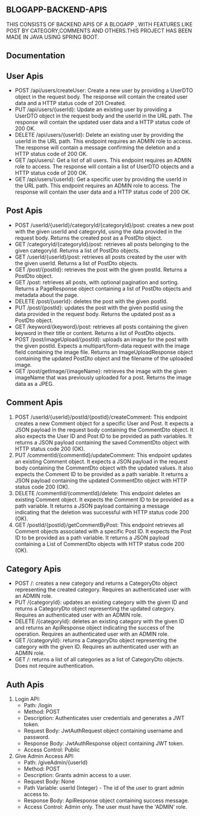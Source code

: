 
## BLOGAPP-BACKEND-APIS

THIS CONSISTS OF BACKEND APIS OF A BLOGAPP , WITH FEATURES LIKE POST BY CATEGORY,COMMENTS AND OTHERS.THIS PROJECT HAS BEEN MADE IN JAVA USING SPRING BOOT.


## Documentation
## User Apis
* POST /api/users/createUser: Create a new user by providing a UserDTO object in the request body. The response will contain the created user data and a HTTP status code of 201 Created.
* PUT /api/users/{userId}: Update an existing user by providing a UserDTO object in the request body and the userId in the URL path. The response will contain the updated user data and a HTTP status code of 200 OK.
* DELETE /api/users/{userId}: Delete an existing user by providing the userId in the URL path. This endpoint requires an ADMIN role to access. The response will contain a message confirming the deletion and a HTTP status code of 200 OK.
* GET /api/users/: Get a list of all users. This endpoint requires an ADMIN role to access. The response will contain a list of UserDTO objects and a HTTP status code of 200 OK.
* GET /api/users/{userId}: Get a specific user by providing the userId in the URL path. This endpoint requires an ADMIN role to access. The response will contain the user data and a HTTP status code of 200 OK.

## Post Apis

* POST /userId/{userId}/categoryId/{categoryId}/post: creates a new post with the given userId and categoryId, using the data provided in the request body. Returns the created post as a PostDto object.
* GET /categoryId/{categoryId}/post: retrieves all posts belonging to the given categoryId. Returns a list of PostDto objects.
* GET /userId/{userId}/post: retrieves all posts created by the user with the given userId. Returns a list of PostDto objects.
* GET /post/{postId}: retrieves the post with the given postId. Returns a PostDto object.
* GET /post: retrieves all posts, with optional pagination and sorting. Returns a PageResponse object containing a list of PostDto objects and metadata about the page.
* DELETE /post/{userId}: deletes the post with the given postId.
* PUT /post/{postId}: updates the post with the given postId using the data provided in the request body. Returns the updated post as a PostDto object.
* GET /keyword/{keyword}/post: retrieves all posts containing the given keyword in their title or content. Returns a list of PostDto objects.
* POST /post/imageUpload/{postId}: uploads an image for the post with the given postId. Expects a multipart/form-data request with the image field containing the image file. Returns an ImageUploadResponse object containing the updated PostDto object and the filename of the uploaded image.
* GET /post/getImage/{imageName}: retrieves the image with the given imageName that was previously uploaded for a post. Returns the image data as a JPEG.

## Comment Apis

1. POST /userId/{userId}/postId/{postId}/createComment: This endpoint creates a new Comment object for a specific User and Post. It expects a JSON payload in the request body containing the CommentDto object. It also expects the User ID and Post ID to be provided as path variables. It returns a JSON payload containing the saved CommentDto object with HTTP status code 200 (OK).
2. PUT /commentId/{commentId}/updateComment: This endpoint updates an existing Comment object. It expects a JSON payload in the request body containing the CommentDto object with the updated values. It also expects the Comment ID to be provided as a path variable. It returns a JSON payload containing the updated CommentDto object with HTTP status code 200 (OK).
3. DELETE /commentId/{commentId}/delete: This endpoint deletes an existing Comment object. It expects the Comment ID to be provided as a path variable. It returns a JSON payload containing a message indicating that the deletion was successful with HTTP status code 200 (OK).
4. GET /postId/{postId}/getCommentByPost: This endpoint retrieves all Comment objects associated with a specific Post ID. It expects the Post ID to be provided as a path variable. It returns a JSON payload containing a List of CommentDto objects with HTTP status code 200 (OK).

## Category Apis

* POST /: creates a new category and returns a CategoryDto object representing the created category. Requires an authenticated user with an ADMIN role.
* PUT /{categoryId}: updates an existing category with the given ID and returns a CategoryDto object representing the updated category. Requires an authenticated user with an ADMIN role.
* DELETE /{categoryId}: deletes an existing category with the given ID and returns an ApiResponse object indicating the success of the operation. Requires an authenticated user with an ADMIN role.
* GET /{categoryId}: returns a CategoryDto object representing the category with the given ID. Requires an authenticated user with an ADMIN role.
* GET /: returns a list of all categories as a list of CategoryDto objects. Does not require authentication.

## Auth Apis
1. Login API:
    * Path: /login
    * Method: POST
    * Description: Authenticates user credentials and generates a JWT token.
    * Request Body: JwtAuthRequest object containing username and password.
    * Response Body: JwtAuthResponse object containing JWT token.
    * Access Control: Public
2. Give Admin Access API:
    * Path: /giveAdmin/{userId}
    * Method: POST
    * Description: Grants admin access to a user.
    * Request Body: None
    * Path Variable: userId (Integer) - The id of the user to grant admin access to.
    * Response Body: ApiResponse object containing success message.
    * Access Control: Admin only. The user must have the 'ADMIN' role.
